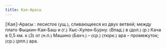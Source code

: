 ```yaml
---
title: Кая-Арасы
---
```


⟦Кая⟧-Арасы
: лесистое ⦅ущ.⦆, сливающееся из двух ветвей; между плато Фыцкин-Кая-Баш и ⦅г.⦆ Хыс-Хулен-Бурну. ⦅Впад.⦆ в ⦅дол.⦆ ⦅р.⦆ Кача в 0,5 км. к ⦅З⦆ от ⦅н.п.⦆ Машино ⦅Бахч.⦆ – ⦅ср.⦆ ⦅тюрк.⦆ ара – промежуток; ⦅ср.⦆ ⦅рпл.⦆ ара.
